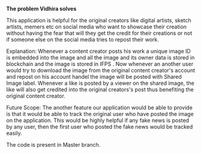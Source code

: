**The problem Vidhira solves**

This application is helpful for the original creators like digital artists, sketch artists, memers etc on social media who want to showcase their creation without having the fear that will they get the credit for their creations or not if someone else on the social media tries to repost their work.

Explanation:
Whenever a content creator posts his work a unique image ID is embedded into the image and all the image and its owner data is stored in blockchain and the image is stored in IFPS . Now whenever an another user would try to download the image from the original content creator's account and repost on his account handel the image will be posted with Shared Image label. Whenever a like is posted by a viewer on the shared image, the like will also get credited into the original creators's post thus benefiting the original content creator.

Future Scope:
The another feature our application would be able to provide is that it would be able to track the original user who have posted the image on the application. This would be highly helpful if any fake news is posted by any user, then the first user who posted the fake news would be tracked easily.

The code is present in Master branch.
